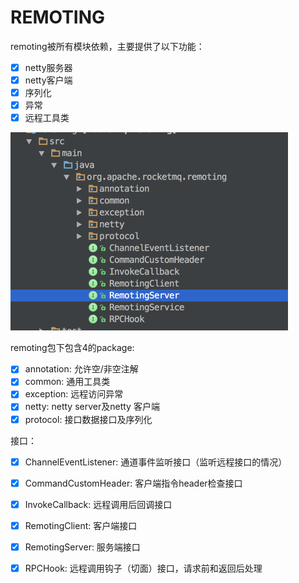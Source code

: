 # REMOTING

remoting被所有模块依赖，主要提供了以下功能：

* [x] netty服务器
* [x] netty客户端
* [x] 序列化
* [x] 异常
* [x] 远程工具类

![](/assets/remoting-1.png)

remoting包下包含4的package:

* [x] annotation: 允许空/非空注解
* [x] common: 通用工具类
* [x] exception: 远程访问异常
* [x] netty: netty server及netty 客户端
* [x] protocol: 接口数据接口及序列化

接口：

* [x] ChannelEventListener: 通道事件监听接口（监听远程接口的情况） 

* [x] CommandCustomHeader: 客户端指令header检查接口

* [x] InvokeCallback: 远程调用后回调接口

* [x] RemotingClient: 客户端接口

* [x] RemotingServer: 服务端接口

* [x] RPCHook: 远程调用钩子（切面）接口，请求前和返回后处理



